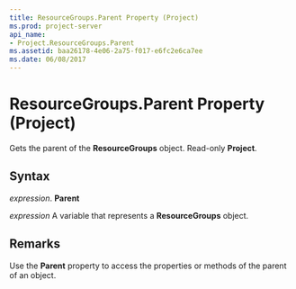 ```yaml
---
title: ResourceGroups.Parent Property (Project)
ms.prod: project-server
api_name:
- Project.ResourceGroups.Parent
ms.assetid: baa26178-4e06-2a75-f017-e6fc2e6ca7ee
ms.date: 06/08/2017
---
```



# ResourceGroups.Parent Property (Project)

Gets the parent of the **ResourceGroups** object. Read-only **Project**.


## Syntax

 _expression_. **Parent**

 _expression_ A variable that represents a **ResourceGroups** object.


## Remarks

Use the **Parent** property to access the properties or methods of the parent of an object.


